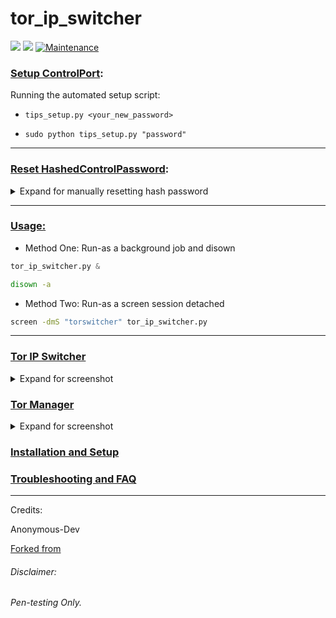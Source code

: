 

# tor_ip_switcher

![](https://img.shields.io/badge/tor__ip__switcher-python_2.7-blue.svg?style=flat-square) ![](https://img.shields.io/badge/dependencies-toriptables2_python--tk_tor-orange.svg?style=flat-square) [![Maintenance](https://img.shields.io/badge/Maintained%3F-yes-green.svg?style=flat-square)](https://github.com/ruped24/tor_ip_switcher/graphs/commit-activity)


### [Setup ControlPort](https://drive.google.com/open?id=16YmyR4qVzEFOUSDhbPIeX-nzOPoKMszH):

Running the automated setup script:
* `tips_setup.py <your_new_password>`

* `sudo python tips_setup.py "password"`

***

### [Reset HashedControlPassword](https://drive.google.com/open?id=0B79r4wTVj-CZbFNIM0lGTVRjbU0):
<details><summary>Expand for manually resetting hash password</summary>
  <br>

Edit with sed editor: `/etc/tor/torrc`

1. Remove the comment "#" from the line with  [#ControlPort 9051](https://github.com/torproject/tor/blob/ac44e70ffc047941d196596dd651019c054b7faf/src/config/torrc.sample.in#L57)

* `sudo sed -i '/ControlPort /s/^#//' /etc/tor/torrc`

2. Remove the comment "#" from the line with [#HashedControlPassword](https://github.com/torproject/tor/blob/ac44e70ffc047941d196596dd651019c054b7faf/src/config/torrc.sample.in#L60)

* `sudo sed -i '/HashedControlPassword /s/^#//' /etc/tor/torrc`

3. Reset HashedControlPassword.

* `tor --hash-password "Your_new_password"`

* Replace the old hashed password below `16:01234556789ABCDEF` with <16:your_new_password_hash>.

* `sudo sed -i 's/^HashedControlPassword 16:.*[A-Z0-9]*$/HashedControlPassword 16:01234556789ABCDEF/' /etc/tor/torrc`

* [Reload](https://github.com/ruped24/toriptables2#to-change-tor-ip-address) the configuraton. `sudo toriptables2.py -r`

</details>

***

### [Usage:](https://drive.google.com/file/d/1WR2mALkhO34PW2YK_CFJsLM7xnaeLK8w/view)
* Method One: Run-as a background job and disown

```python
tor_ip_switcher.py &
```
```bash
disown -a
```
* Method Two: Run-as a screen session detached
```bash
screen -dmS "torswitcher" tor_ip_switcher.py
```
***

### [Tor IP Switcher](https://github.com/ruped24/tor_ip_switcher)
<details><summary>Expand for screenshot</summary>
  <br>

[Tor IP Switcher Screenshot](https://drive.google.com/open?id=0B79r4wTVj-CZVm56M3pMdEx3X28)

</details>

### [Tor Manager](https://bitbucket.org/ruped24/tor_manager/src)
<details><summary>Expand for screenshot</summary>
  <br>

[Tor Manager Screenshot](https://drive.google.com/file/d/0B79r4wTVj-CZdUtGU3p6WldHX2s/view)

</details>

### [Installation and Setup](https://github.com/ruped24/tor_ip_switcher/wiki/Tor-IP-Switcher-installation)

### [Troubleshooting and FAQ](https://github.com/ruped24/tor_ip_switcher/wiki/Troubleshooting)
***
Credits:

Anonymous-Dev

[Forked from](https://github.com/Anonymous-Dev/Pyloris)

###### Disclaimer: ######
###### Pen-testing Only. ######
